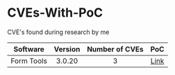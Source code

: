 # CVEs-With-PoC
CVE's found during research by me


|   Software	|   Version	|   Number of CVEs	|   PoC    |
|:-:	|:-:	|:-:	| :-:	|
|   Form Tools	|   3.0.20	|   3	|   [Link](../../tree/main/Form%20Tools)    |